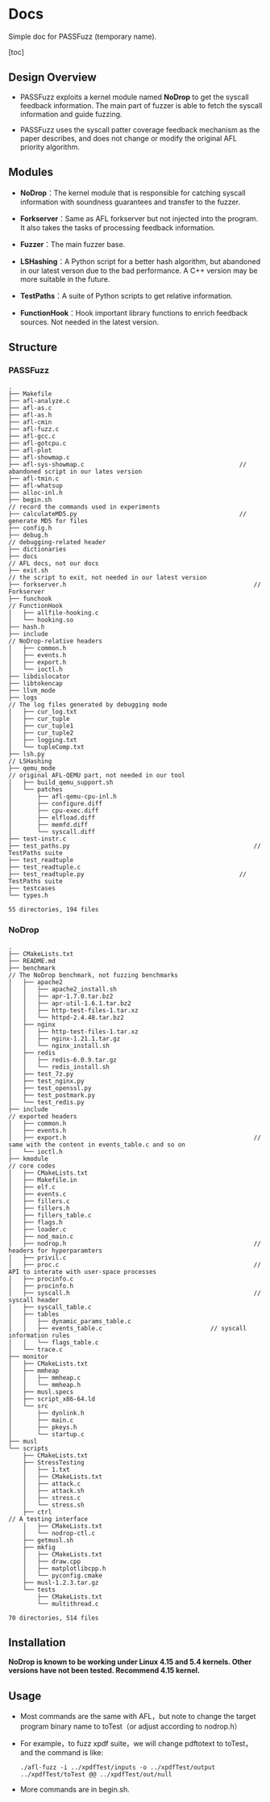 # Docs

Simple doc for PASSFuzz (temporary name).

[toc]















## Design Overview

* PASSFuzz exploits a kernel module named **NoDrop** to get the syscall feedback information. The main part of fuzzer is able to fetch the syscall information and guide fuzzing.

* PASSFuzz uses the syscall patter coverage feedback mechanism as the paper describes, and does not change or modify the original AFL priority algorithm.




## Modules

* **NoDrop**：The kernel module that is responsible for catching syscall information with soundness guarantees and transfer to the fuzzer. 
* **Forkserver**：Same as AFL forkserver but not injected into the program. It also takes the tasks of processing feedback information. 
* **Fuzzer**：The main fuzzer base.
* **LSHashing**：A Python script for a better hash algorithm, but abandoned in our latest verson due to the bad performance. A C++ version may be more suitable in the future. 

* **TestPaths**：A suite of Python scripts to get relative information.
* **FunctionHook**：Hook important library functions to enrich feedback sources. Not needed in the latest version.





## Structure

### PASSFuzz

```shell
.
├── Makefile															
├── afl-analyze.c											
├── afl-as.c															
├── afl-as.h															
├── afl-cmin														
├── afl-fuzz.c																	
├── afl-gcc.c														
├── afl-gotcpu.c									
├── afl-plot													
├── afl-showmap.c													
├── afl-sys-showmap.c											// abandoned script in our lates version
├── afl-tmin.c														
├── afl-whatsup												
├── alloc-inl.h													
├── begin.sh															// record the commands used in experiments
├── calculateMD5.py												// generate MD5 for files
├── config.h													
├── debug.h																// debugging-related header
├── dictionaries													
├── docs																	// AFL docs, not our docs
├── exit.sh																// the script to exit, not needed in our latest version
├── forkserver.h													// Forkserver
├── funchook															// FunctionHook
│   ├── allfile-hooking.c
│   └── hooking.so	
├── hash.h																
├── include																// NoDrop-relative headers
│   ├── common.h
│   ├── events.h
│   ├── export.h
│   └── ioctl.h
├── libdislocator													
├── libtokencap										
├── llvm_mode									
├── logs																	// The log files generated by debugging mode
│   ├── cur_log.txt
│   ├── cur_tuple
│   ├── cur_tuple1
│   ├── cur_tuple2
│   ├── logging.txt
│   └── tupleComp.txt
├── lsh.py																// LSHashing
├── qemu_mode															// original AFL-QEMU part, not needed in our tool
│   ├── build_qemu_support.sh
│   └── patches
│       ├── afl-qemu-cpu-inl.h
│       ├── configure.diff
│       ├── cpu-exec.diff
│       ├── elfload.diff
│       ├── memfd.diff
│       └── syscall.diff
├── test-instr.c												
├── test_paths.py													// TestPaths suite
├── test_readtuple
├── test_readtuple.c
├── test_readtuple.py											// TestPaths suite
├── testcases															
└── types.h														

55 directories, 194 files
```



### NoDrop

```shell
.
├── CMakeLists.txt
├── README.md
├── benchmark															// The NoDrop benchmark, not fuzzing benchmarks
│   ├── apache2
│   │   ├── apache2_install.sh
│   │   ├── apr-1.7.0.tar.bz2
│   │   ├── apr-util-1.6.1.tar.bz2
│   │   ├── http-test-files-1.tar.xz
│   │   └── httpd-2.4.48.tar.bz2
│   ├── nginx
│   │   ├── http-test-files-1.tar.xz
│   │   ├── nginx-1.21.1.tar.gz
│   │   └── nginx_install.sh
│   ├── redis
│   │   ├── redis-6.0.9.tar.gz
│   │   └── redis_install.sh
│   ├── test_7z.py
│   ├── test_nginx.py
│   ├── test_openssl.py
│   ├── test_postmark.py
│   └── test_redis.py
├── include																// exported headers
│   ├── common.h
│   ├── events.h
│   ├── export.h													// same with the content in events_table.c and so on
│   └── ioctl.h
├── kmodule																// core codes
│   ├── CMakeLists.txt
│   ├── Makefile.in
│   ├── elf.c
│   ├── events.c												
│   ├── fillers.c
│   ├── fillers.h
│   ├── fillers_table.c
│   ├── flags.h
│   ├── loader.c
│   ├── nod_main.c
│   ├── nodrop.h													// headers for hyperparamters
│   ├── privil.c
│   ├── proc.c														// API to interate with user-space processes
│   ├── procinfo.c
│   ├── procinfo.h
│   ├── syscall.h													// syscall header
│   ├── syscall_table.c										
│   ├── tables
│   │   ├── dynamic_params_table.c
│   │   ├── events_table.c								// syscall information rules
│   │   └── flags_table.c
│   └── trace.c
├── monitor
│   ├── CMakeLists.txt
│   ├── mmheap
│   │   ├── mmheap.c
│   │   └── mmheap.h
│   ├── musl.specs
│   ├── script_x86-64.ld
│   └── src
│       ├── dynlink.h
│       ├── main.c
│       ├── pkeys.h
│       └── startup.c
├── musl																
└── scripts
    ├── CMakeLists.txt
    ├── StressTesting
    │   ├── 1.txt
    │   ├── CMakeLists.txt
    │   ├── attack.c
    │   ├── attack.sh
    │   ├── stress.c
    │   └── stress.sh
    ├── ctrl																// A testing interface
    │   ├── CMakeLists.txt			
    │   └── nodrop-ctl.c									
    ├── getmusl.sh
    ├── mkfig
    │   ├── CMakeLists.txt
    │   ├── draw.cpp
    │   ├── matplotlibcpp.h
    │   └── pyconfig.cmake
    ├── musl-1.2.3.tar.gz
    └── tests
        ├── CMakeLists.txt
        └── multithread.c

70 directories, 514 files
```





## Installation

**NoDrop is known to be working under Linux 4.15 and 5.4 kernels. Other versions have not been tested. Recommend 4.15 kernel.**





## Usage

* Most commands are the same with AFL，but note to change the target program binary name to toTest（or adjust according to nodrop.h）

* For example，to fuzz xpdf suite，we will change pdftotext to toTest，and the command is like:

  ```shell
  ./afl-fuzz -i ../xpdfTest/inputs -o ../xpdfTest/output ../xpdfTest/toTest @@ ../xpdfTest/out/null
  ```

* More commands are in begin.sh.




